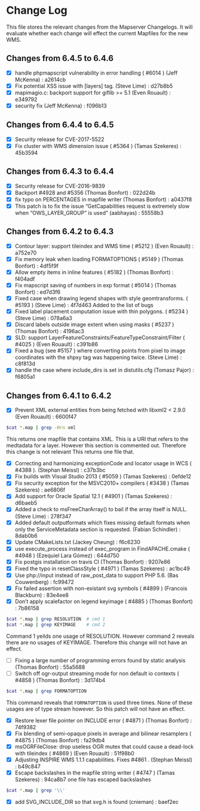 # Change Log 
This file stores the relevant changes from the Mapserver Changelogs. It will evaluate whether each change will effect the current Mapfiles for the new WMS.



## Changes from 6.4.5 to 6.4.6
- [x] handle phpmapscript vulnerability in error handling ( #6014 ) (Jeff McKenna) : a2614cb
- [x] Fix potential XSS issue with [layers] tag. (Steve Lime) : d27b8b5
- [x] mapimagio.c: backport support for giflib >= 5.1 (Even Rouault) : e349792
- [x] security fix (Jeff McKenna) : f096b13

## Changes from 6.4.4 to 6.4.5
- [x] Security release for CVE-2017-5522
- [x] Fix cluster with WMS dimension issue ( #5364 ) (Tamas Szekeres) : 45b3594

## Changes from 6.4.3 to 6.4.4
- [x] Security release for CVE-2016-9839
- [x] Backport #4928 and #5356 (Thomas Bonfort) : 022d24b
- [x] fix typo on PERCENTAGES in mapfile writer (Thomas Bonfort) : a0437f8
- [x] This patch is to fix the issue “GetCapabilities request is extremely slow when “OWS_LAYER_GROUP” is used” (aabhayas) : 55558b3

## Changes from 6.4.2 to 6.4.3
- [x] Contour layer: support tileindex and WMS time ( #5212 ) (Even Rouault) : a752e70
- [x] Fix memory leak when loading FORMATOPTIONS ( #5149 ) (Thomas Bonfort) : 4df5f9f
- [x] Allow empty items in inline features ( #5182 ) (Thomas Bonfort) : f404adf
- [x] Fix mapscript saving of numbers in exp format ( #5014 ) (Thomas Bonfort) : ed7d3f6
- [x] Fixed case when drawing legend shapes with style geomtransforms. ( #5193 ) (Steve Lime) : 4f7d463
Added to the list of bugs 
- [x] Fixed label placement computation issue with thin polygons. ( #5234 ) (Steve Lime) : 078a6a3
- [x] Discard labels outside image extent when using masks ( #5237 ) (Thomas Bonfort) : 4196ac3
- [x] SLD: support LayerFeatureConstraints/FeatureTypeConstraint/Filter ( #4025 ) (Even Rouault) : c391b86
- [x] Fixed a bug (see #5157 ) where converting points from pixel to image coordinates with the shpxy tag was happening twice. (Steve Lime) : c8f813d
- [x] handle the case where include_dirs is set in distutils.cfg (Tomasz Pajor) : f6805a1

## Changes from 6.4.1 to 6.4.2
- [x] Prevent XML external entities from being fetched with libxml2 < 2.9.0 (Even Rouault) : 6600f47
```bash 
$cat *.map | grep -Hrn xml
```
This returns one mapfile that contains XML. This is a URI that refers to the medtadata for a layer. However this section is commented out. Therefore this change is not relevant
This returns one file that.
- [x] Correcting and harmonizing exceptionCode and locator usage in WCS ( #4388 ). (Stephan Meissl) : c37b3bc
- [x] Fix builds with Visual Studio 2013 ( #5059 ) (Tamas Szekeres) : 0efde12
- [x] Fix security exception for the MSVC2010+ compilers ( #3438 ) (Tamas Szekeres) : ae6806f
- [x] Add support for Oracle Spatial 12.1 ( #4901 ) (Tamas Szekeres) : d6baeb5
- [x] Added a check to msFreeCharArray() to bail if the array itself is NULL. (Steve Lime) : 278f347
- [x] Added default outputformats which fixes missing default formats when only the ServiceMetadata section is requested. (Fabian Schindler) : 8dab0b6
- [x] Update CMakeLists.txt (Jackey Cheung) : f6c6230
- [x] use execute_process instead of exec_program in FindAPACHE.cmake ( #4948 ) (Ezequiel Lara Gómez) : 644d750
- [x] Fix postgis installation on travis CI (Thomas Bonfort) : 9207e86
- [x] Fixed the typo in resetClassStyle ( #4971 ) (Tamas Szekeres) : ac1bc49
- [x] Use php://input instead of raw_post_data to support PHP 5.6. (Bas Couwenberg) : fc99472
- [x] Fix failed assertion with non-existant svg symbols ( #4899 ) (Francois Blackburn) : 83e4ee8
- [x] Don’t apply scalefactor on legend keyimage ( #4885 ) (Thomas Bonfort) : 7b86158
```bash
$cat *.map | grep RESOLUTION  # cmd 1
$cat *.map | grep KEYIMAGE    # cmd 2
```
Command 1 yeilds one usage of RESOLUTION. 
However command 2 reveals there are no usages of KEYIMAGE. Therefore this change will not have an effect.
- [ ] Fixing a large number of programming errors found by static analysis (Thomas Bonfort) : 55a5688
- [ ] Switch off ogr-output streaming mode for non default io contexts ( #4858 ) (Thomas Bonfort) : 3d174b4
```bash 
$cat *.map | grep FORMATOPTION
```
This command reveals that `FORMATOPTION` is used three times. None of these usages are of type stream however. So this patch will not have an effect.
- [x] Restore lexer file pointer on INCLUDE error ( #4871 ) (Thomas Bonfort) : 74f9382
- [x] Fix blending of semi-opaque pixels in average and bilinear resamplers ( #4875 ) (Thomas Bonfort) : fa29db4
- [x] msOGRFileClose: drop useless OGR mutex that could cause a dead-lock with tileindex ( #4869 ) (Even Rouault) : 51f98b0
- [x] Adjusting INSPIRE WMS 1.1.1 capabilities. Fixes #4861 . (Stephan Meissl) : b49c847
- [x] Escape backslashes in the mapfile string writer ( #4747 ) (Tamas Szekeres) : 94ca8b7
one file has escaped backslashes
```bash 
$cat *.map | grep '\\'
```
- [x] add SVG_INCLUDE_DIR so that svg.h is found (cnieman) : baef2ec
